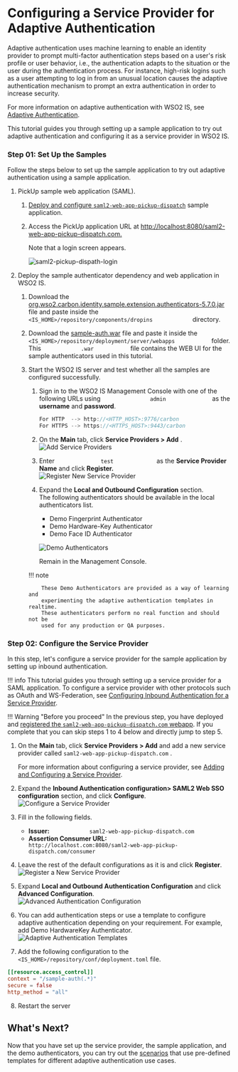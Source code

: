 # Configuring a Service Provider for Adaptive Authentication

Adaptive authentication uses machine learning to enable an identity
provider to prompt multi-factor authentication steps based on a user's
risk profile or user behavior, i.e., the authentication adapts to the
situation or the user during the authentication process. For instance,
high-risk logins such as a user attempting to log in from an unusual
location causes the adaptive authentication mechanism to prompt an extra
authentication in order to increase security.

For more information on adaptive authentication with WSO2 IS, see
[Adaptive Authentication](../../learn/adaptive-authentication).

This tutorial guides you through setting up a sample application to try
out adaptive authentication and configuring it as a service provider in
WSO2 IS.


### Step 01: Set Up the Samples

Follow the steps below to set up the sample application to try out
adaptive authentication using a sample application.

1.  PickUp sample web application (SAML).
    1.  [Deploy and configure `saml2-web-app-pickup-dispatch`](../../learn/deploying-the-sample-app/#deploying-saml2-web-app-pickup-dispatch-webapp)
    sample application.

    2.  Access the PickUp application URL at
        <http://localhost:8080/saml2-web-app-pickup-dispatch.com.>

        Note that a login screen appears.
        
        ![saml2-pickup-dispath-login](../assets/img/tutorials/saml2-pickup-dispatch-login.png)

2.  Deploy the sample authenticator dependency and web application in
    WSO2 IS.

    1.  Download the [org.wso2.carbon.identity.sample.extension.authenticators-5.7.0.jar](../../assets/attachments/org.wso2.carbon.identity.sample.extension.authenticators-5.7.0.jar) file and paste inside the
        `              <IS_HOME>/repository/components/dropins             ` directory.

    2.  Download the [sample-auth.war](../../assets/attachments/sample-auth.war) file and paste it inside the `             <IS_HOME>/repository/deployment/server/webapps            `
        folder.  
        This `             .war            ` file contains the WEB UI
        for the sample authenticators used in this tutorial.
    3.  Start the WSO2 IS server and test whether all the samples are
        configured successfully.

        1.  Sign in to the WSO2 IS Management Console with one of the
            following URLs using `                admin               `
            as the **username** and **password**.

            ``` java
            For HTTP  --> http://<HTTP_HOST>:9776/carbon
            For HTTPS --> https://<HTTPS_HOST>:9443/carbon
            ```

        2.  On the **Main** tab, click **Service Providers &gt; Add**
            .  
            ![Add Service Providers](../assets/img/tutorials/add-service-providers.png)
        3.  Enter `               test              ` as the **Service
            Provider Name** and click **Register.**  
            ![Register New Service Provider](../assets/img/tutorials/add-new-sp-1.png)
        4.  Expand the **Local and Outbound Configuration** section.  
            The following authenticators should be available in the
            local authenticators list.

            -   Demo Fingerprint Authenticator
            -   Demo Hardware-Key Authenticator
            -   Demo Face ID Authenticator

            ![Demo Authenticators](../assets/img/tutorials/demo-authenticators.png)

            Remain in the Management Console.

        !!! note
        
                These Demo Authenticators are provided as a way of learning and
                experimenting the adaptive authentication templates in realtime.
                These authenticators perform no real function and should not be
                used for any production or QA purposes.
        

### Step 02: Configure the Service Provider

In this step, let's configure a service provider for the sample
application by setting up inbound authentication.

!!! info
    This tutorial guides you through setting up a service provider for a
    SAML application. To configure a service provider with other protocols
    such as OAuth and WS-Federation, see [Configuring Inbound Authentication
    for a Service Provider](../../learn/configuring-inbound-authentication-for-a-service-provider).

!!! Warning "Before you proceed" 
    In the previous step, you have deployed and
    [registered the `saml2-web-app-pickup-dispatch.com` webapp](../../learn/deploying-the-sample-app/#configuring-service-provider_2).
    If you complete that you can skip steps 1 to 4 below and directly jump
    to step 5.
            
1.  On the **Main** tab, click **Service Providers &gt; Add** and add a
    new service provider called ` saml2-web-app-pickup-dispatch.com ` .

    For more information about configuring a service provider, see
    [Adding and Configuring a Service
    Provider](../../learn/adding-and-configuring-a-service-provider).

2.  Expand the **Inbound Authentication configuration&gt; SAML2 Web SSO
    configuration** section, and click **Configure**.  
    ![Configure a Service Provider](../assets/img/tutorials/configure-saml-sso.png)
3.  Fill in the following fields.  
    -   **Issuer:**
        `             saml2-web-app-pickup-dispatch.com            `
    -   **Assertion Consumer URL:**
        `             http://localhost.com:8080/saml2-web-app-pickup-dispatch.com/consumer            `
4.  Leave the rest of the default configurations as it is and click
    **Register**.  
    ![Register a New Service Provider](../assets/img/tutorials/registering-a-service-provider.png)
5.  Expand **Local and Outbound Authentication Configuration** and click
    **Advanced Configuration**.  
    ![Advanced Authentication Configuration](../assets/img/tutorials/advanced-auth-config.png)
6.  You can add authentication steps or use a template to configure
    adaptive authentication depending on your requirement. For example,
    add Demo HardwareKey Authenticator.  
    ![Adaptive Authentication Templates](../assets/img/tutorials/adaptive-auth-templates.png)
7.  Add the following configuration to the `<IS_HOME>/repository/conf/deployment.toml` file. 

   ``` toml
   [[resource.access_control]]
   context = "/sample-auth(.*)"
   secure = false
   http_method = "all"
   ```    
8. Restart the server   

## What's Next?

Now that you have set up the service provider, the sample application,
and the demo authenticators, you can try out the [scenarios](../../learn/adaptive-authentication-scenarios)
that use pre-defined templates for different adaptive authentication use
cases.

